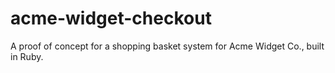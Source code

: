 # acme-widget-checkout
A proof of concept for a shopping basket system for Acme Widget Co., built in Ruby.
